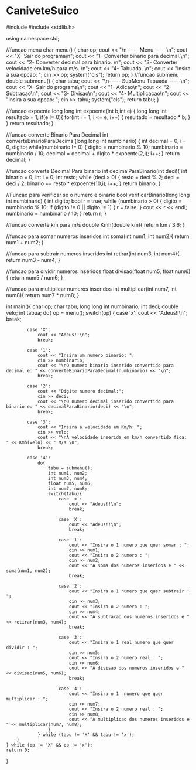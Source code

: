 # CaniveteSuico


#include <iostream>
#include <stdlib.h>

using namespace std;

//funcao menu
char menu() 
{
	char op;
    cout << "\n----- Menu -----\n";
    cout << "X- Sair do programa\n";
    cout << "1- Converter binario para decimal.\n";
    cout << "2- Converter decimal para binario. \n";
    cout << "3- Converter velocidade em km/h para m/s. \n";
	cout << "4- Tabuada. \n";
	cout << "Insira a sua opcao: ";
	cin >> op;
	system("cls");
	return op;
}
//funcao submenu
double submenu()
{
	char tabu;
	cout << "\n----- SubMenu Tabuada -----\n";
	cout << "X- Sair do programa\n";
	cout << "1- Adicao\n";
	cout << "2- Subtracao\n";
	cout << "3- Divisao\n";
	cout << "4- Multiplicacao\n";
	cout << "Insira a sua opcao: ";
	cin >> tabu;
	system("cls");
	return tabu;
}

//funcao expoente
long long int expoente(int b,int e)
{ 
	long long int resultado = 1;
	if(e != 0){
		for(int i = 1; i <= e; i++)
		{
			resultado = resultado * b;
		}
	}
	return resultado;
}

//funcao converte Binario Para Decimal
int converteBinarioParaDecimal(long long int numbinario)
{
	int decimal = 0, i = 0, digito;
	while(numbinario != 0)
	{
		digito = numbinario % 10;
		numbinario = numbinario / 10;
		decimal = decimal + digito * expoente(2,i);
		i++;
	}
	return decimal;
}

//funcao converte Decimal Para binario
int decimalParaBinario(int deci){
    int binario = 0;
    int i = 0;
	int resto;
    while (deci > 0) {
		resto = deci % 2;
		deci = deci / 2;
        binario += resto * expoente(10,i);
        i++;
    }
	return binario;
}

//Funcao para verificar se o numero e binario
bool verificarBinario(long long int numbinario) {
	int digito;
	bool r = true;
    while (numbinario > 0) {
		digito = numbinario % 10;
        if (digito != 0 || digito != 1) {
            r = false;
        }
		cout << r << endl;
        numbinario = numbinario / 10;
    }
    return r;
}

//funcao converte km para m/s
double Kmh(double km){
	return km / 3.6;
}

//funcao para somar numeros inseridos
int soma(int num1, int num2){
	return num1 + num2;
}

//funcao para subtrair numeros inseridos
int retirar(int num3, int num4){
	return num3 - num4;
}

//funcao para dividir numeros inseridos
float divisao(float num5, float num6){
	return num5 / num6;
}

//funcao para multiplicar numeros inseridos
int multiplicar(int num7, int num8){
	return num7 * num8;
}

int main(){
	char op;
	char tabu;
	long long int numbinario;
	int deci;
	double velo;
	int tabua;
    do{
		op = menu();
        switch(op) {
            case 'x':
				cout << "Adeus!!\n";
                break;
				
            case 'X':
                cout << "Adeus!!\n";
                break;
				
            case '1':
                cout << "Insira um numero binario: ";
				cin >> numbinario;
				cout << "\nO numero binario inserido convertido para decimal e: " << converteBinarioParaDecimal(numbinario) << "\n";
                break;
				
            case '2':
                cout << "Digite numero decimal:";
				cin >> deci;
				cout << "\nO numero decimal inserido convertido para binario e: " << decimalParaBinario(deci) << "\n";
				break;
				
            case '3':
                cout << "Insira a velocidade em Km/h: ";
				cin >> velo;
				cout << "\nA velocidade inserida em km/h convertido fica: " << Kmh(velo) << " M/s \n";
                break;
				
			case '4':
				do{
					tabu = submenu();
					int num1, num2;
					int num3, num4;
					float num5, num6;
					int num7, num8;
					switch(tabu){
						case 'x':
							cout << "Adeus!!\n";
							break;
				
						case 'X':
							cout << "Adeus!!\n";
							break;
			
						case '1':
							cout << "Insira o 1 numero que quer somar : ";
							cin >> num1;
							cout << "Insira o 2 numero : ";
							cin >> num2;
							cout << "A soma dos numeros inseridos e " << soma(num1, num2);
							break;
						
						case '2':
							cout << "Insira o 1 numero que quer subtrair : ";
							cin >> num3;
							cout << "Insira o 2 numero : ";
							cin >> num4;
							cout << "A subtracao dos numeros inseridos e " << retirar(num3, num4);
							break;
							
						case '3':
							cout << "Insira o 1 real numero que quer dividir : ";
							cin >> num5;
							cout << "Insira o 2 numero real : ";
							cin >> num6;
							cout << "A divisao dos numeros inseridos e " << divisao(num5, num6);
							break;
							
						case '4':
							cout << "Insira o 1  numero que quer multiplicar : ";
							cin >> num7;
							cout << "Insira o 2 numero real : ";
							cin >> num8;
							cout << "A multiplicao dos numeros inseridos e " << multiplicar(num7, num8);
				    }
				} while (tabu != 'X' && tabu != 'x');
		}		
	} while (op != 'X' && op != 'x');
	return 0;
}
